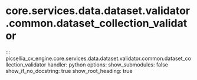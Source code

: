 # core.services.data.dataset.validator.common.dataset_collection_validator

::: picsellia_cv_engine.core.services.data.dataset.validator.common.dataset_collection_validator
    handler: python
    options:
        show_submodules: false
        show_if_no_docstring: true
        show_root_heading: true
